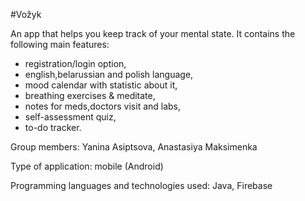 #Vožyk

An app that helps you keep track of your mental state. 
It contains the following main features: 
   - registration/login option,
   - english,belarussian and polish language,
   - mood calendar with statistic about it,
   - breathing exercises & meditate,
   - notes for meds,doctors visit and labs,  
   - self-assessment quiz,
   - to-do tracker.

Group members: Yanina Asiptsova, Anastasiya Maksimenka

Type of application: mobile (Android) 

Programming languages and technologies used: Java, Firebase
